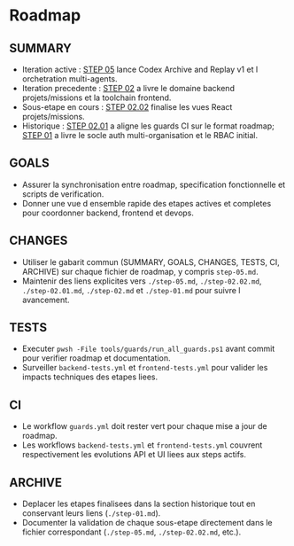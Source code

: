 # Roadmap

## SUMMARY
- Iteration active : [STEP 05](./step-05.md) lance Codex Archive and Replay v1 et l orchetration multi-agents.
- Iteration precedente : [STEP 02](./step-02.md) a livre le domaine backend projets/missions et la toolchain frontend.
- Sous-etape en cours : [STEP 02.02](./step-02.02.md) finalise les vues React projets/missions.
- Historique : [STEP 02.01](./step-02.01.md) a aligne les guards CI sur le format roadmap; [STEP 01](./step-01.md) a livre le socle auth multi-organisation et le RBAC initial.

## GOALS
- Assurer la synchronisation entre roadmap, specification fonctionnelle et scripts de verification.
- Donner une vue d ensemble rapide des etapes actives et completes pour coordonner backend, frontend et devops.

## CHANGES
- Utiliser le gabarit commun (SUMMARY, GOALS, CHANGES, TESTS, CI, ARCHIVE) sur chaque fichier de roadmap, y compris `step-05.md`.
- Maintenir des liens explicites vers `./step-05.md`, `./step-02.02.md`, `./step-02.01.md`, `./step-02.md` et `./step-01.md` pour suivre l avancement.

## TESTS
- Executer `pwsh -File tools/guards/run_all_guards.ps1` avant commit pour verifier roadmap et documentation.
- Surveiller `backend-tests.yml` et `frontend-tests.yml` pour valider les impacts techniques des etapes liees.

## CI
- Le workflow `guards.yml` doit rester vert pour chaque mise a jour de roadmap.
- Les workflows `backend-tests.yml` et `frontend-tests.yml` couvrent respectivement les evolutions API et UI liees aux steps actifs.

## ARCHIVE
- Deplacer les etapes finalisees dans la section historique tout en conservant leurs liens (`./step-01.md`).
- Documenter la validation de chaque sous-etape directement dans le fichier correspondant (`./step-05.md`, `./step-02.02.md`, etc.).
